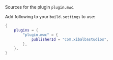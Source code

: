 Sources for the plugin `plugin.mwc`.

Add following to your `build.settings` to use:
```lua
{
    plugins = {
        "plugin.mwc" = {
            publisherId = "com.xibalbastudios",
        },
    },
}
```
